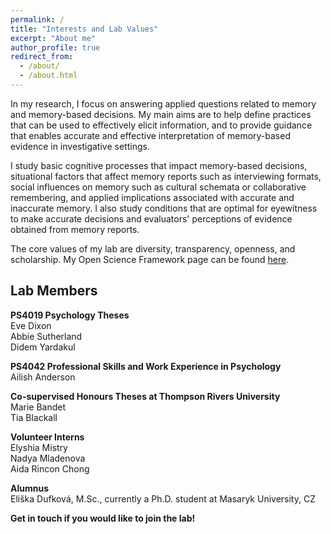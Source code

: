 ```yaml
---
permalink: /
title: "Interests and Lab Values"
excerpt: "About me"
author_profile: true
redirect_from: 
  - /about/
  - /about.html
---
```


In my research, I focus on answering applied questions related to memory and memory-based decisions. My main aims are to help define practices that can be used to effectively elicit information, and to provide guidance that enables accurate and effective interpretation of memory-based evidence in investigative settings.

I study basic cognitive processes that impact memory-based decisions, situational factors that affect memory reports such as interviewing formats, social influences on memory such as cultural schemata or collaborative remembering, and applied implications associated with accurate and inaccurate memory. I also study conditions that are optimal for eyewitness to make accurate decisions and evaluators' perceptions of evidence obtained from memory reports.

The core values of my lab are diversity, transparency, openness, and scholarship. My Open Science Framework page can be found [here](https://osf.io/v3p2k/).

Lab Members
------
**PS4019 Psychology Theses**  
Eve Dixon  
Abbie Sutherland  
Didem Yardakul

**PS4042 Professional Skills and Work Experience in Psychology**  
Ailish Anderson 

**Co-supervised Honours Theses at Thompson Rivers University**  
Marie Bandet  
Tia Blackall

**Volunteer Interns**  
Elyshia Mistry  
Nadya Mladenova  
Aida Rincon Chong

**Alumnus**  
Eliška Dufková, M.Sc., currently a Ph.D. student at Masaryk University, CZ

**Get in touch if you would like to join the lab!**